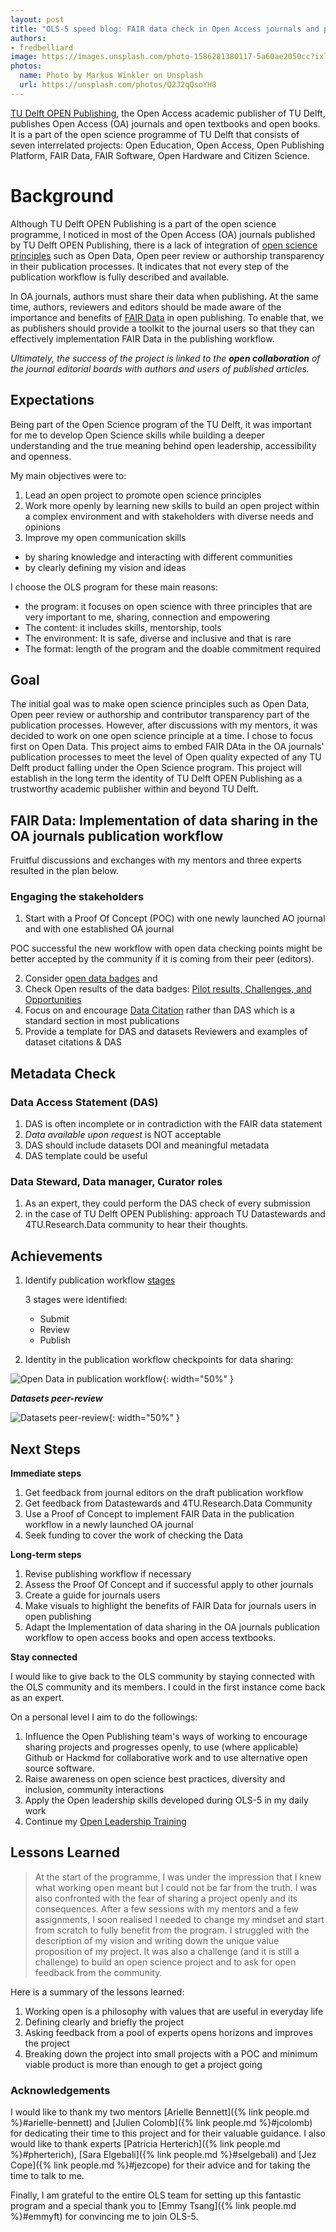 ```yaml
---
layout: post
title: "OLS-5 speed blog: FAIR data check in Open Access journals and publication Steps"
authors:
- fredbelliard
image: https://images.unsplash.com/photo-1586281380117-5a60ae2050cc?ixlib=rb-1.2.1&ixid=MnwxMjA3fDB8MHxwaG90by1wYWdlfHx8fGVufDB8fHx8&auto=format&fit=crop&w=2070&q=80
photos:
  name: Photo by Markus Winkler on Unsplash
  url: https://unsplash.com/photos/Q2J2qQsoYH8
---
```


[TU Delft OPEN Publishing](https://www.tudelft.nl/en/library/open-publishing), the Open Access academic publisher of TU Delft, publishes Open Access (OA) journals and open textbooks and open books. It is a part of the open science programme of TU Delft that consists of seven interrelated projects: Open Education, Open Access, Open Publishing Platform, FAIR Data, FAIR Software, Open Hardware and Citizen Science.

# Background

Although TU Delft OPEN Publishing is a part of the open science programme, I noticed in most of the Open Access (OA) journals published by TU Delft OPEN Publishing, there is a lack of integration of [open science principles](https://www.tudelft.nl/open-science) such as Open Data, Open peer review or authorship transparency in their publication processes. It indicates that not every step of the publication workflow is fully described and available.

In OA journals, authors must share their data when publishing. At the same time, authors, reviewers and editors should be made aware of the importance and benefits of [FAIR Data](https://www.go-fair.org/fair-principles/) in open publishing. To enable that, we as publishers should provide a toolkit to the journal users so that they can effectively implementation FAIR Data in the publishing workflow.

*Ultimately, the success of the project is linked to the **open collaboration** of the journal editorial boards with authors and users of published articles.*

## Expectations

Being part of the Open Science program of the TU Delft, it was important for me to develop Open Science skills while building a deeper understanding and the true meaning behind open leadership, accessibility and openness.

My main objectives were to:
1. Lead an open project to promote open science principles
2. Work more openly by learning new skills to build an open project within a complex environment and with stakeholders with diverse needs and opinions
3. Improve my open communication skills
  - by sharing knowledge and interacting with different communities
  - by clearly defining my vision and ideas

I choose the OLS program for these main reasons:
* the program: it focuses on open science with three principles that are very important to me, sharing, connection and empowering
* The content: it includes skills, mentorship, tools
* The environment: It is safe, diverse and inclusive and that is rare
* The format: length of the program and the doable commitment required

## Goal

The initial goal was to make open science principles such as Open Data, Open peer review or authorship and contributor transparency part of the publication processes. However, after discussions with my mentors, it was decided to work on one open science principle at a time. I chose to focus first on Open Data. This project aims to embed FAIR DAta in the OA journals' publication processes to meet the level of Open quality expected of any TU Delft product falling under the Open Science program. This project will establish in the long term the identity of TU Delft OPEN Publishing as a trustworthy academic publisher within and beyond TU Delft.

## FAIR Data: Implementation of data sharing in the OA journals publication workflow

Fruitful discussions and exchanges with my mentors and three experts resulted in the plan below.

### Engaging the stakeholders

1. Start with a Proof Of Concept (POC) with one newly launched AO journal and with one established OA journal

  POC successful the new workflow with open data checking points might be better accepted by the community if it is coming from their peer (editors).

2. Consider [open data badges](https://www.acm.org/publications/artifacts) and
3. Check Open results of the data badges: [Pilot results, Challenges, and Opportunities](https://researchdata.springernature.com/posts/open-data-badges-pilot-results-challenges-and-opportunities)
4. Focus on and encourage [Data Citation](https://www.project-freya.eu/en/pid-graph/the-pid-graph) rather than DAS which is a standard section in most publications
5. Provide a template for DAS and datasets Reviewers and examples of dataset citations & DAS

## Metadata Check

### Data Access Statement (DAS)

1. DAS is often incomplete or in contradiction with the FAIR data statement
2. _Data available upon request_ is NOT acceptable
3. DAS should include datasets DOI and meaningful metadata
5. DAS template could be useful

### Data Steward, Data manager, Curator roles

1. As an expert, they could perform the DAS check of every submission
2. in the case of TU Delft OPEN Publishing: approach TU Datastewards and 4TU.Research.Data community to hear their thoughts.

## Achievements

1. Identify publication workflow [stages](https://github.com/fredbelliard/FAIR-Data-in-Publishing-workflow/issues/2)

    3 stages were identified:
    - Submit
    - Review
    - Publish

2. Identity in the publication workflow checkpoints for data sharing:

  ![Open Data in publication workflow](https://user-images.githubusercontent.com/100927928/183632572-19764ad3-de62-47aa-b0a7-7548c78b7a60.png){: width="50%" }


  **_Datasets peer-review_**

  ![Datasets peer-review](https://user-images.githubusercontent.com/100927928/183636412-2e863fe4-1640-4944-b386-acb8ef17815b.png){: width="50%" }

## Next Steps

**Immediate steps**

1. Get feedback from journal editors on the draft publication workflow
2. Get feedback from Datastewards and 4TU.Research.Data Community
3. Use a Proof of Concept to implement FAIR Data in the publication workflow in a newly launched OA journal
4. Seek funding to cover the work of checking the Data

**Long-term steps**

1. Revise publishing workflow if necessary
2. Assess the Proof Of Concept and if successful apply to other journals
3. Create a guide for journals users
4. Make visuals to highlight the benefits of FAIR Data for journals users in open publishing
5. Adapt the Implementation of data sharing in the OA journals publication workflow to open access books and open access textbooks.

**Stay connected**

I would like to give back to the OLS community by staying connected with the OLS community and its members. I could in the first instance come back as an expert.

On a personal level I aim to do the followings:

1. Influence the Open Publishing team's ways of working to encourage sharing projects and progresses openly, to use (where applicable) Github or Hackmd for collaborative work and to use alternative open source software.
2. Raise awareness on open science best practices, diversity and inclusion, community interactions
3. Apply the Open leadership skills developed during OLS-5 in my daily work
4. Continue my [Open Leadership Training](https://mozilla.github.io/open-leadership-training-series/articles/readme/)

## Lessons Learned

> At the start of the programme, I was under the impression that I knew what working open meant but I could not be far from the truth. I was also confronted with the fear of sharing a project openly and its consequences. After a few sessions with my mentors and a few assignments, I soon realised I needed to change my mindset and start from scratch to fully benefit from the program. I struggled with the description of my vision and writing down the unique value proposition of my project. It was also a challenge (and it is still a challenge) to build an open science project and to ask for open feedback from the community.

Here is a summary of the lessons learned:
1. Working open is a philosophy with values that are useful in everyday life
2. Defining clearly and briefly the project
3. Asking feedback from a pool of experts opens horizons and improves the project
4. Breaking down the project into small projects with a POC and minimum viable product is more than enough to get a project going

### Acknowledgements

I would like to thank my two mentors [Arielle Bennett]({% link people.md %}#arielle-bennett) and [Julien Colomb]({% link people.md %}#jcolomb) for dedicating their time to this project and for their valuable guidance.
I also would like to thank experts [Patricia Herterich]({% link people.md %}#pherterich), [Sara Elgebali]({% link people.md %}#selgebali) and [Jez Cope]({% link people.md %}#jezcope) for their advice and for taking the time to talk to me.

Finally, I am grateful to the entire OLS team for setting up this fantastic program and a special thank you to [Emmy Tsang]({% link people.md %}#emmyft)  for convincing me to join OLS-5.
